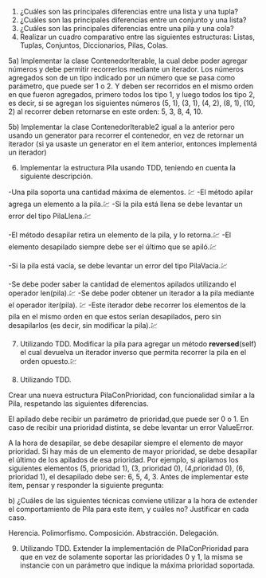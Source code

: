 1) ¿Cuáles son las principales diferencias entre una lista y una tupla?
2) ¿Cuáles son las principales diferencias entre un conjunto y una lista?
3) ¿Cuáles son las principales diferencias entre una pila y una cola?
4) Realizar un cuadro comparativo entre las siguientes estructuras: Listas, Tuplas, Conjuntos,
Diccionarios, Pilas, Colas.

5a) Implementar la clase ContenedorIterable, la cual debe poder agregar números y debe
permitir recorrerlos mediante un iterador. 
Los números agregados son de un tipo indicado por un número que se pasa como parámetro, que puede ser 1 o 2. 
Y deben ser recorridos en el mismo orden en que fueron agregados, primero todos los tipo 1, y luego todos los tipo 2, es decir, si se agregan los siguientes números (5, 1), (3, 1), (4, 2), (8, 1), (10, 2) al recorrer deben retornarse en este orden: 5, 3, 8, 4, 10.

5b) Implementar la clase ContenedorIterable2 igual a la anterior pero usando un generator para
recorrer el contenedor, en vez de retornar un iterador (si ya usaste un generator en el item
anterior, entonces implementá un iterador)

6) Implementar la estructura Pila usando TDD, teniendo en cuenta la siguiente descripción. 

-Una pila soporta una cantidad máxima de elementos. 💹
-El método apilar agrega un elemento a la pila.💹
-Si la pila está llena se debe levantar un error del tipo PilaLlena.💹

-El método desapilar retira un elemento de la pila, y lo retorna.💹
-El elemento desapilado siempre debe ser el último que se apiló.💹

-Si la pila está vacía, se debe levantar un error del tipo PilaVacia.💹

-Se debe poder saber la cantidad de elementos apilados utilizando el operador len(pila).💹
-Se debe poder obtener un iterador a la pila mediante el operador iter(pila). 💹
-Este iterador debe recorrer los elementos de la pila en el mismo orden en que estos serían desapilados, pero sin desapilarlos (es decir, sin modificar la pila).💹

7) Utilizando TDD. Modificar la pila para agregar un método __reversed__(self) el cual devuelva un iterador inverso que permita recorrer la pila en el orden opuesto.💹

8) Utilizando TDD. 

Crear una nueva estructura PilaConPrioridad, con funcionalidad similar a la
Pila, respetando las siguientes diferencias. 

El apilado debe recibir un parámetro de prioridad,que puede ser 0 o 1. 
En caso de recibir una prioridad distinta, se debe levantar un error ValueError.

A la hora de desapilar, se debe desapilar siempre el elemento de mayor prioridad.
Si hay más de un elemento de mayor prioridad, se debe desapilar el último de los apilados de esa prioridad. Por ejemplo, si apilamos los siguientes elementos (5, prioridad 1), (3, prioridad 0), (4,prioridad 0), (6, prioridad 1), el desapilado debe ser: 6, 5, 4, 3. Antes de implementar este item, pensar y responder la siguiente pregunta:

b) ¿Cuáles de las siguientes técnicas conviene utilizar a la hora de extender el
comportamiento de Pila para este item, y cuáles no? Justificar en cada caso.

Herencia.
Polimorfismo.
Composición.
Abstracción.
Delegación.

9) Utilizando TDD. Extender la implementación de PilaConPrioridad para que en vez de
solamente soportar las prioridades 0 y 1, la misma se instancie con un parámetro que indique la máxima prioridad soportada.